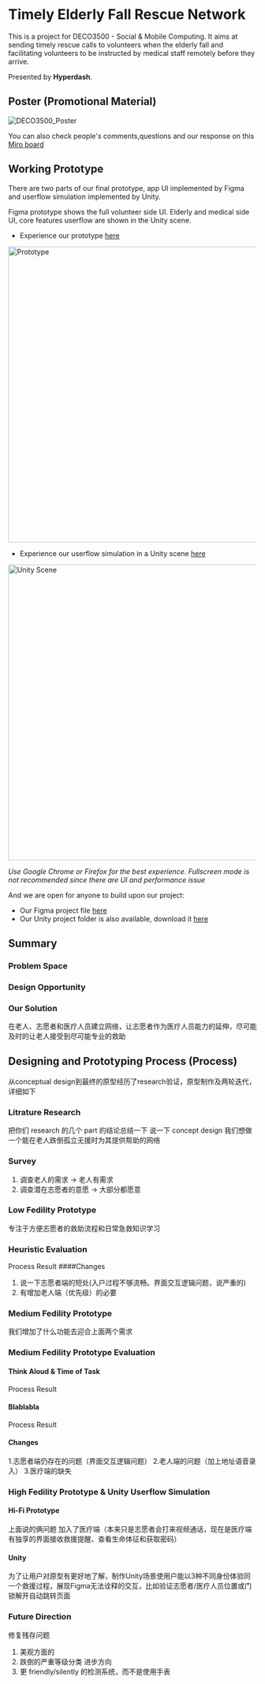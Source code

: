 # Timely Elderly Fall Rescue Network

This is a project for DECO3500 - Social & Mobile Computing. It aims at sending timely rescue calls to volunteers when the elderly fall and facilitating volunteers to be instructed by medical staff remotely before they arrive.

Presented by **Hyperdash**.

## Poster (Promotional Material)
![DECO3500_Poster](https://user-images.githubusercontent.com/31987631/138314194-482e7e12-80cb-4d09-93e5-fee0992f7fa2.png)

You can also check people's comments,questions and our response on this [Miro board](https://miro.com/app/board/o9J_lqrpMvI=/)

## Working Prototype
There are two parts of our final prototype, app UI implemented by Figma and userflow simulation implemented by Unity.

Figma prototype shows the full volunteer side UI. Elderly and medical side UI, core features userflow are shown in the Unity scene.

- Experience our prototype [here](https://www.figma.com/proto/G5MCQeT6e8d0DnKPXVCqQG/3500-High-fidelity-prototype?node-id=3%3A2&scaling=scale-down&page-id=0%3A1&starting-point-node-id=3%3A2&show-proto-sidebar=1)
<img width="600" alt="Prototype" src="https://user-images.githubusercontent.com/31987631/138312577-281bfae6-7cff-4935-bd14-9f5810d679a3.png">

- Experience our userflow simulation in a Unity scene [here](https://recklesspotcover.github.io/DECO3500-Project/)
<img width="600" alt="Unity Scene" src="https://user-images.githubusercontent.com/31987631/138313003-63bf17bd-3157-410a-aec6-60b4755f234c.png">

*Use Google Chrome or Firefox for the best experience. Fullscreen mode is not recommended since there are UI and performance issue*

And we are open for anyone to build upon our project:
- Our Figma project file [here](https://www.figma.com/file/G5MCQeT6e8d0DnKPXVCqQG/3500-High-fidelity-prototype?node-id=0%3A1)
- Our Unity project folder is also available, download it [here](https://drive.google.com/file/d/1UcphixTqav-gnN34lBA_Rwgm_qjmjX1P/view?usp=sharing)
## Summary
### Problem Space
### Design Opportunity
### Our Solution
在老人、志愿者和医疗人员建立网络，让志愿者作为医疗人员能力的延伸，尽可能及时的让老人接受到尽可能专业的救助
## Designing and Prototyping Process (Process)
从conceptual design到最终的原型经历了research验证，原型制作及两轮迭代，详细如下
### Litrature Research
把你们 research 的几个 part 的结论总结一下
说一下 concept design  我们想做一个能在老人跌倒孤立无援时为其提供帮助的网络
### Survey
1. 调查老人的需求 -> 老人有需求
2. 调查潜在志愿者的意愿 -> 大部分都愿意
### Low Fedility Prototype
专注于方便志愿者的救助流程和日常急救知识学习
### Heuristic Evaluation
Process
Result
####Changes
1. 说一下志愿者端的短处(入户过程不够流畅。界面交互逻辑问题，说严重的)
2. 有增加老人端（优先级）的必要
### Medium Fedility Prototype
我们增加了什么功能去迎合上面两个需求
### Medium Fedility Prototype Evaluation
#### Think Aloud & Time of Task
Process
Result
#### Blablabla
Process
Result
#### Changes
1.志愿者端仍存在的问题（界面交互逻辑问题）
2.老人端的问题（加上地址语音录入）
3.医疗端的缺失 
### High Fedility Prototype & Unity Userflow Simulation
#### Hi-Fi Prototype
上面说的俩问题
加入了医疗端（本来只是志愿者会打来视频通话，现在是医疗端有独享的界面接收救援提醒、查看生命体征和获取密码）
#### Unity
为了让用户对原型有更好地了解，制作Unity场景使用户能以3种不同身份体验同一个救援过程，展现Figma无法诠释的交互，比如验证志愿者/医疗人员位置或门锁解开自动跳转页面
### Future Direction
修复残存问题
1. 美观方面的
2. 跌倒的严重等级分类
进步方向
1. 更 friendly/silently 的检测系统，而不是使用手表

